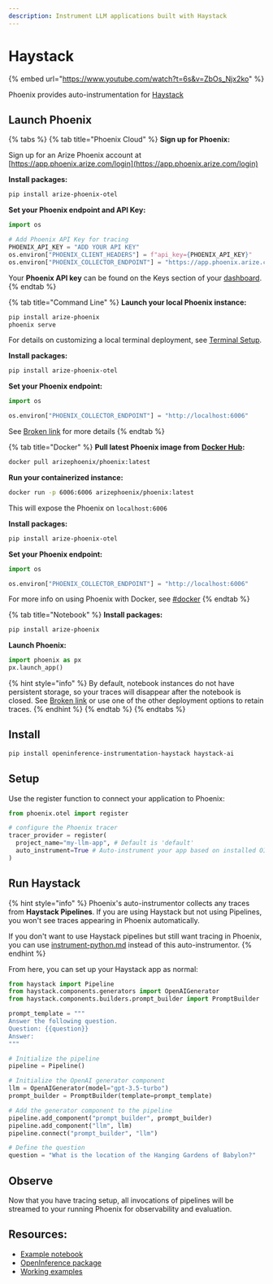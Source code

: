 ```yaml
---
description: Instrument LLM applications built with Haystack
---
```


# Haystack

{% embed url="https://www.youtube.com/watch?t=6s&v=ZbOs_Njx2ko" %}

Phoenix provides auto-instrumentation for [Haystack](https://haystack.deepset.ai/)

## Launch Phoenix

{% tabs %}
{% tab title="Phoenix Cloud" %}
**Sign up for Phoenix:**

Sign up for an Arize Phoenix account at [https://app.phoenix.arize.com/login](https://app.phoenix.arize.com/login)

**Install packages:**

```bash
pip install arize-phoenix-otel
```

**Set your Phoenix endpoint and API Key:**

```python
import os

# Add Phoenix API Key for tracing
PHOENIX_API_KEY = "ADD YOUR API KEY"
os.environ["PHOENIX_CLIENT_HEADERS"] = f"api_key={PHOENIX_API_KEY}"
os.environ["PHOENIX_COLLECTOR_ENDPOINT"] = "https://app.phoenix.arize.com"
```

Your **Phoenix API key** can be found on the Keys section of your [dashboard](https://app.phoenix.arize.com).
{% endtab %}

{% tab title="Command Line" %}
**Launch your local Phoenix instance:**

```bash
pip install arize-phoenix
phoenix serve
```

For details on customizing a local terminal deployment, see [Terminal Setup](https://docs.arize.com/phoenix/setup/environments#terminal).

**Install packages:**

```bash
pip install arize-phoenix-otel
```

**Set your Phoenix endpoint:**

```python
import os

os.environ["PHOENIX_COLLECTOR_ENDPOINT"] = "http://localhost:6006"
```

See [Broken link](broken-reference "mention") for more details
{% endtab %}

{% tab title="Docker" %}
**Pull latest Phoenix image from** [**Docker Hub**](https://hub.docker.com/r/arizephoenix/phoenix)**:**

```bash
docker pull arizephoenix/phoenix:latest
```

**Run your containerized instance:**

```bash
docker run -p 6006:6006 arizephoenix/phoenix:latest
```

This will expose the Phoenix on `localhost:6006`

**Install packages:**

```bash
pip install arize-phoenix-otel
```

**Set your Phoenix endpoint:**

```python
import os

os.environ["PHOENIX_COLLECTOR_ENDPOINT"] = "http://localhost:6006"
```

For more info on using Phoenix with Docker, see [#docker](haystack.md#docker "mention")
{% endtab %}

{% tab title="Notebook" %}
**Install packages:**

```bash
pip install arize-phoenix
```

**Launch Phoenix:**

```python
import phoenix as px
px.launch_app()
```

{% hint style="info" %}
By default, notebook instances do not have persistent storage, so your traces will disappear after the notebook is closed. See [Broken link](broken-reference "mention") or use one of the other deployment options to retain traces.
{% endhint %}
{% endtab %}
{% endtabs %}

## Install

```bash
pip install openinference-instrumentation-haystack haystack-ai
```

## Setup

Use the register function to connect your application to Phoenix:

```python
from phoenix.otel import register

# configure the Phoenix tracer
tracer_provider = register(
  project_name="my-llm-app", # Default is 'default'
  auto_instrument=True # Auto-instrument your app based on installed OI dependencies
)
```

## Run Haystack

{% hint style="info" %}
Phoenix's auto-instrumentor collects any traces from **Haystack Pipelines**. If you are using Haystack but not using Pipelines, you won't see traces appearing in Phoenix automatically.

If you don't want to use Haystack pipelines but still want tracing in Phoenix, you can use [instrument-python.md](../how-to-tracing/setup-tracing/instrument-python.md "mention") instead of this auto-instrumentor.
{% endhint %}

From here, you can set up your Haystack app as normal:

```python
from haystack import Pipeline
from haystack.components.generators import OpenAIGenerator
from haystack.components.builders.prompt_builder import PromptBuilder

prompt_template = """
Answer the following question.
Question: {{question}}
Answer:
"""

# Initialize the pipeline
pipeline = Pipeline()

# Initialize the OpenAI generator component
llm = OpenAIGenerator(model="gpt-3.5-turbo")
prompt_builder = PromptBuilder(template=prompt_template)

# Add the generator component to the pipeline
pipeline.add_component("prompt_builder", prompt_builder)
pipeline.add_component("llm", llm)
pipeline.connect("prompt_builder", "llm")

# Define the question
question = "What is the location of the Hanging Gardens of Babylon?"
```

## Observe

Now that you have tracing setup, all invocations of pipelines will be streamed to your running Phoenix for observability and evaluation.

## Resources:

* [Example notebook](https://github.com/Arize-ai/openinference/blob/main/python/instrumentation/openinference-instrumentation-haystack/examples/qa_rag_pipeline.py)
* [OpenInference package](https://github.com/Arize-ai/openinference/blob/main/python/instrumentation/openinference-instrumentation-haystack)
* [Working examples](https://github.com/Arize-ai/openinference/tree/main/python/instrumentation/openinference-instrumentation-haystack/examples)
